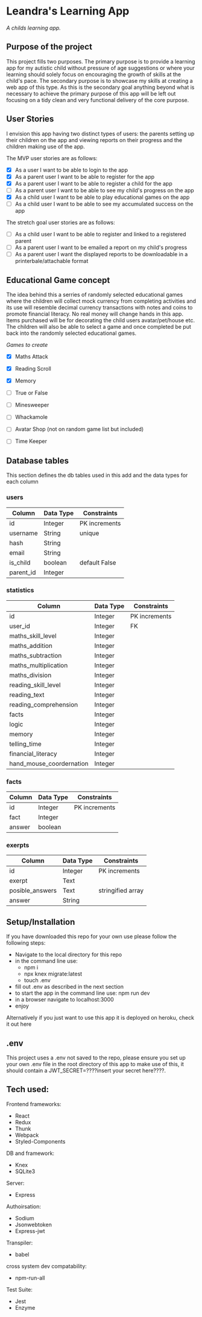 # Leandra's Learning App
*A childs learning app.*



## Purpose of the project

This project fills two purposes. The primary purpose is to provide a learning app for my autistic child without pressure of age suggestions or where your learning should solely focus on encouraging the growth of skills at the child's pace. The secondary purpose is to showcase my skills at creating a web app of this type. As this is the secondary goal anything beyond what is necessary to achieve the primary purpose of this app will be left out focusing on a tidy clean and very functional delivery of the core purpose.

## User Stories

I envision this app having two distinct types of users: the parents setting up their children on the app and viewing reports on their progress and the children making use of the app.

The MVP user stories are as follows:
- [x] As a user I want to be able to login to the app
- [x] As a parent user I want to be able to register for the app
- [x] As a parent user I want to be able to register a child for the app
- [ ] As a parent user I want to be able to see my child's progress on the app
- [x] As a child user I want to be able to play educational games on the app
- [ ] As a child user I want to be able to see my accumulated success on the app

The stretch goal user stories are as follows:
- [ ] As a child user I want to be able to register and linked to a registered parent
- [ ] As a parent user I want to be emailed a report on my child's progress
- [ ] As a parent user I want the displayed reports to be downloadable in a printerbale/attachable format

## Educational Game concept

The idea behind this a serries of randomly selected educational games where the children will collect mock currency from completing activities and its use will resemble decimal currency transactions with notes and coins to promote financial literacy. No real money will change hands in this app. Items purchased will be for decorating the child users avatar/pet/house etc. The children will also be able to select a game and once completed be put back into the randomly selected educational games.

*Games to create*
- [x] Maths Attack
- [x] Reading Scroll
- [x] Memory
- [ ] True or False
- [ ] Minesweeper
- [ ] Whackamole
- [ ] Avatar Shop (not on random game list but included)
- [ ] Time Keeper


## Database tables

This section defines the db tables used in this add and the data types for each column

### users               
|  Column   | Data Type |  Constraints  |
|-----------|-----------|---------------|
| id        | Integer   | PK increments |
| username  | String    | unique        |
| hash      | String    |               |
| email     | String    |               |
| is_child  | boolean   | default False |
| parent_id | Integer   |               |


### statistics                  
|  Column                  | Data Type |  Constraints  |
|--------------------------|-----------|---------------|
| id                       | Integer   | PK increments |
| user_id                  | Integer   | FK            |
| maths_skill_level        | Integer   |               |
| maths_addition           | Integer   |               |
| maths_subtraction        | Integer   |               |
| maths_multiplication     | Integer   |               |
| maths_division           | Integer   |               |
| reading_skill_level      | Integer   |               |
| reading_text             | Integer   |               |
| reading_comprehension    | Integer   |               |
| facts                    | Integer   |               |
| logic                    | Integer   |               |
| memory                   | Integer   |               |
| telling_time             | Integer   |               |
| financial_literacy       | Integer   |               |
| hand_mouse_coordernation | Integer   |               |


### facts                  
|  Column | Data Type |  Constraints  |
|---------|-----------|---------------|
| id      | Integer   | PK increments |
| fact    | Integer   |               |
| answer  | boolean   |               |


### exerpts
|  Column         | Data Type |  Constraints      |
|-----------------|-----------|-------------------|
| id              | Integer   | PK increments     |
| exerpt          | Text      |                   |
| posible_answers | Text      | stringified array |
| answer          | String    |                   |



## Setup/Installation

If you have downloaded this repo for your own use please follow the following steps:
- Navigate to the local directory for this repo
- in the command line use:
  - npm i
  - npx knex migrate:latest
  - touch .env
- fill out .env as described in the next section
- to start the app in the command line use:  npm run dev
- in a browser navigate to localhost:3000
- enjoy

Alternatively if you just want to use this app it is deployed on heroku, check it out here <insert link here>

## .env

This project uses a .env not saved to the repo, please ensure you set up your own .env file in the root directory of this app to make use of this, it should contain a JWT_SECRET=????insert your secret here????.

## Tech used:

Frontend frameworks:
- React
- Redux
- Thunk
- Webpack
- Styled-Components

DB and framework:
- Knex
- SQLite3

Server:
- Express

Authoirsation:
- Sodium
- Jsonwebtoken
- Express-jwt

Transpiler:
- babel

cross system dev compatability:
- npm-run-all

Test Suite:
- Jest
- Enzyme
